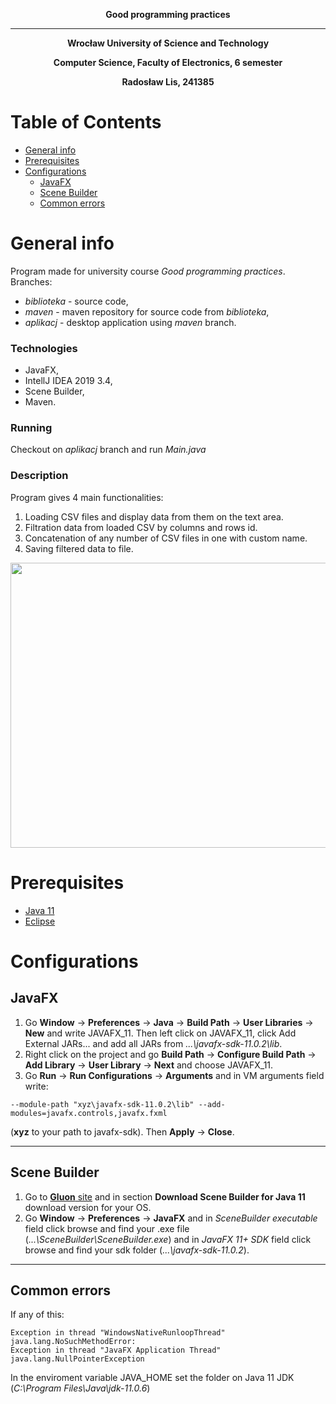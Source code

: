 **<p align="center"> Good programming practices </p>**
_________________________________
**<p align="center"> Wrocław University of Science and Technology </p>**
**<p align="center"> Computer Science, Faculty of Electronics, 6 semester </p>**
**<p align="center"> Radosław Lis, 241385 </p>**

# Table of Contents
- [General info](#desc)
- [Prerequisites](#pre)
- [Configurations](#conf)
  *  [JavaFX](#jav)
  *  [Scene Builder](#scene)
  *  [Common errors](#err)

<a name="desc"></a>

# General info
Program made for university course *Good programming practices*.
Branches:

* *biblioteka* - source code,
* *maven* - maven repository for source code from *biblioteka*,
* *aplikacj* - desktop application using *maven* branch.

<a name="tech1"></a>
### Technologies 
* JavaFX,
* IntellJ IDEA 2019 3.4,
* Scene Builder,
* Maven.

### Running
Checkout on *aplikacj* branch and run *Main.java*
### Description
Program gives 4 main functionalities:
1.  Loading CSV files and display data from them on the text area.
2.  Filtration data from loaded CSV by columns and rows id.
3.  Concatenation of any number of CSV files in one with custom name.
4.  Saving filtered data to file.

<img src="https://i.imgur.com/zkRc4Yy.png" width="555" height="456" />

<a name="pre"></a>
# Prerequisites
- [Java 11](https://www.oracle.com/java/technologies/javase-jdk11-downloads.html) 
- [Eclipse](https://www.eclipse.org/downloads/)

# Configurations

<a name="jav"></a>
## JavaFX
1. Go **Window** -> **Preferences** -> **Java** -> **Build Path** -> **User Libraries** -> **New** and write JAVAFX\_11. Then left click on JAVAFX_11, click Add External JARs... 
and add all JARs from *...\javafx-sdk-11.0.2\lib*.
2. Right click on the project and go **Build Path** -> **Configure Build Path** -> **Add Library** -> **User Library** -> **Next** and choose JAVAFX_11.
3. Go **Run** -> **Run Configurations** -> **Arguments** and in VM arguments field write:
```
--module-path "xyz\javafx-sdk-11.0.2\lib" --add-modules=javafx.controls,javafx.fxml
```
(**xyz** to your path to javafx-sdk). Then **Apply** -> **Close**.

___________________________________
<a name="scene"></a>
## Scene Builder
1. Go to [**Gluon** site](https://gluonhq.com/products/scene-builder/#download) and in section **Download Scene Builder for Java 11** download version for your OS.
2. Go **Window** -> **Preferences** -> **JavaFX** and in *SceneBuilder executable* field click browse and find your .exe file (*...\SceneBuilder\SceneBuilder.exe*) and in *JavaFX 11+ SDK* field click browse and find your sdk folder (*...\javafx-sdk-11.0.2*).
___________________________________
<a name="err"></a>
## Common errors
If any of this:
```
Exception in thread "WindowsNativeRunloopThread" java.lang.NoSuchMethodError: 
Exception in thread "JavaFX Application Thread" java.lang.NullPointerException
```

In the enviroment variable JAVA_HOME set the folder on Java 11 JDK (*C:\Program Files\Java\jdk-11.0.6*)
